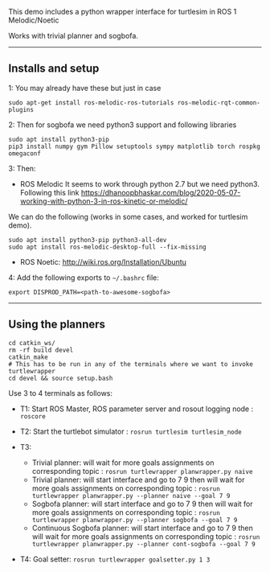 

This demo includes a python wrapper interface for turtlesim in ROS 1 Melodic/Noetic 

Works with trivial planner and sogbofa.

------

## Installs and setup

1: You may already have these but just in case

`sudo apt-get install ros-melodic-ros-tutorials ros-melodic-rqt-common-plugins`

2: Then for sogbofa we need python3 support and following libraries

```shell
sudo apt install python3-pip
pip3 install numpy gym Pillow setuptools sympy matplotlib torch rospkg omegaconf
```

3: Then: 
- ROS Melodic
It seems  to work through python 2.7 but we need python3.
Following this link 
    https://dhanoopbhaskar.com/blog/2020-05-07-working-with-python-3-in-ros-kinetic-or-melodic/

We can do the following (works in some cases, and worked for turtlesim demo). 

```shell
sudo apt install python3-pip python3-all-dev
sudo apt install ros-melodic-desktop-full --fix-missing
```

- ROS Noetic: http://wiki.ros.org/Installation/Ubuntu

4: Add the following exports to `~/.bashrc` file:
```shell
export DISPROD_PATH=<path-to-awesome-sogbofa>
```

------

## Using the planners

```shell
cd catkin_ws/
rm -rf build devel 
catkin_make 
# This has to be run in any of the terminals where we want to invoke turtlewrapper
cd devel && source setup.bash
```


Use 3 to 4 terminals as follows:

- T1: Start ROS Master, ROS parameter server and rosout logging node : `roscore`    

- T2: Start the turtlebot simulator : `rosrun turtlesim turtlesim_node`    

- T3: 
  - Trivial planner: will wait for more goals assignments on corresponding topic : `rosrun turtlewrapper planwrapper.py naive`   
  - Trivial planner: will start interface and go to 7 9 then will wait for more goals assignments on corresponding topic : `rosrun turtlewrapper planwrapper.py --planner naive --goal 7 9`
  - Sogbofa planner: will start interface and go to 7 9 then will wait for more goals assignments on corresponding topic : `rosrun turtlewrapper planwrapper.py --planner sogbofa --goal 7 9`
  - Continuous Sogbofa planner: will start interface and go to 7 9 then will wait for more goals assignments on corresponding topic : `rosrun turtlewrapper planwrapper.py --planner cont-sogbofa --goal 7 9` 

- T4: Goal setter: `rosrun turtlewrapper goalsetter.py 1 3`

